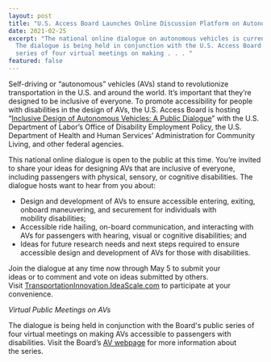 ```yaml
---
layout: post
title: "U.S. Access Board Launches Online Discussion Platform on Autonomous Vehicles "
date: 2021-02-25
excerpt: "The national online dialogue on autonomous vehicles is currently open.
  The dialogue is being held in conjunction with the U.S. Access Board's public
  series of four virtual meetings on making . . . "
featured: false
---
```

Self-driving or “autonomous” vehicles (AVs) stand to revolutionize transportation in the U.S. and around the world. It’s important that they’re designed to be inclusive of everyone. To promote accessibility for people with disabilities in the design of AVs, the U.S. Access Board is hosting “[Inclusive Design of Autonomous Vehicles: A Public Dialogue](https://transportationinnovation.ideascale.com/a/index#active-dialogues%22%20HYPERLINK%20%22https://transportationinnovation.ideascale.com/a/index#active-dialogues)” with the U.S. Department of Labor’s Office of Disability Employment Policy, the U.S. Department of Health and Human Services’ Administration for Community Living, and other federal agencies. 

This national online dialogue is open to the public at this time. You’re invited to share your ideas for designing AVs that are inclusive of everyone, including passengers with physical, sensory, or cognitive disabilities. The dialogue hosts want to hear from you about: 

* Design and development of AVs to ensure accessible entering, exiting, onboard maneuvering, and securement for individuals with mobility disabilities; 
* Accessible ride hailing, on-board communication, and interacting with AVs for passengers with hearing, visual or cognitive disabilities; and 
* Ideas for future research needs and next steps required to ensure accessible design and development of AVs for those with disabilities.  

Join the dialogue at any time now through May 5 to submit your ideas or to comment and vote on ideas submitted by others. Visit [TransportationInnovation.IdeaScale.com](https://transportationinnovation.ideascale.com/a/index%22%20HYPERLINK%20%22https://transportationinnovation.ideascale.com/a/index) to participate at your convenience.  

*Virtual Public Meetings on AVs* 

The dialogue is being held in conjunction with the Board's public series of four virtual meetings on making AVs accessible to passengers with disabilities. Visit the Board’s [AV webpage](https://www.access-board.gov/av/) for more information about the series.